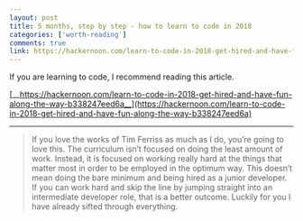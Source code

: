 ```yaml
---
layout: post
title: 5 months, step by step - how to learn to code in 2018
categories: ['worth-reading']
comments: true
link: https://hackernoon.com/learn-to-code-in-2018-get-hired-and-have-fun-along-the-way-b338247eed6a
---
```


If you are learning to code, I recommend reading this article.

[__https://hackernoon.com/learn-to-code-in-2018-get-hired-and-have-fun-along-the-way-b338247eed6a__](https://hackernoon.com/learn-to-code-in-2018-get-hired-and-have-fun-along-the-way-b338247eed6a)

___

>If you love the works of Tim Ferriss as much as I do, you’re going to love this. The curriculum isn’t focused on doing the least amount of work. Instead, it is focused on working really hard at the things that matter most in order to be employed in the optimum way. This doesn’t mean doing the bare minimum and being hired as a junior developer. If you can work hard and skip the line by jumping straight into an intermediate developer role, that is a better outcome. Luckily for you I have already sifted through everything.
